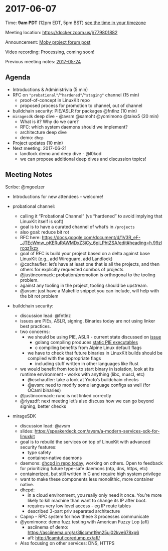 # 2017-06-07
Time: **9am PDT** (12pm EDT, 5pm BST) [see the time in your timezone](https://www.timeanddate.com/worldclock/fixedtime.html?msg=Linuxkit+Security+SIG&iso=20170607T09&p1=224)

Meeting location: https://docker.zoom.us/j/779801882

Announcement: [Moby project forum post](https://forums.mobyproject.org/t/2017-06-07-linuxkit-security-sig-meeting/58)

Video recording: Processing, coming soon!

Previous meeting notes: [2017-05-24](2017-05-24.md)

## Agenda
- Introductions & Administrivia (5 min)
- RFC on `"probational"`/`"hardened"`/`"staging"` channel (15 min)
  - proof-of-concept in LinuxKit repo
  - proposed process for promotion to channel, out of channel
- buildchain security: PIE/ASLR for packages @fntlnz (10 min)
- `miragesdk` deep dive - @avsm @samoht @yomimono @talex5 (20 min)
  - What is it?  Why do we care?
  - RFC: which system daemons should we implement?
  - architecture deep dive
  - demo: `dhcp`
- Project updates (10 min)
- Next meeting: 2017-06-21
  - landlock demo and deep dive - @l0kod
  - we can propose additional deep dives and discussion topics!

## Meeting Notes
Scribe: @mgoelzer

- Introductions for new attendees - welcome!

- probational channel:
    - calling it “Probational Channel” (vs “hardened” to avoid implying that LinuxKit itself is soft)
    - goal is to have a curated channel of what’s in `/projects`
    - also goal:  reduce bit rot
    - RFC here:  https://docs.google.com/document/d/1V3R_eF-_JTEcWmw_pKERuRAWMDxZ3iCy_6piLPhtZSA/edit#heading=h.99zlrcqz1kzx
    - goal of RFC is build your project based on a delta against base LinuxKit (e.g., add Wireguard, add Landlock)
    - @cschaufler:  let’s have at least one that is all the projects, and then others for explicitly requested combos of projects
    - @justincormack:  probation/promotion is orthogonal to the tooling problem.
    - against any tooling in the project, tooling should be upstream.
    - @avsm:  just have a Makefile snippet you can include, will help with the bit rot problem

- buildchain security:
    - discussion lead:  @fntlnz
    - issues are PIEs, ASLR, signing.  Binaries today are not using linker best practices.
    - two concerns:
        - we should be using PIE, ASLR - current state discussed on [issue](https://github.com/linuxkit/linuxkit/issues/1902)
            - golang compiling produces [static PIE executables](https://github.com/linuxkit/linuxkit/blob/master/tools/go-compile/compile.sh#L100)
            - c compiling benefits from Alpine Linux default flags
        - we have to check that future binaries in LinuxKit builds should be compiled with the appropriate flags
            - including stuff written in other languages like Rust
    - we would benefit from tools to start binary in isolation, look at its runtime environment - works with anything (libc, muscl, etc)
        - @cschaufler: take a look at Yocto’s buildchain checks
        - @avsm:  need to modify some language configs as well (for OCaml binaries)
    - @justincormack:  runc is not linked correctly
    - @riyazdf:  next meeting let’s also discuss how we can go beyond signing, better checks

- mirageSDK
    - discussion lead:  @avsm
    - slides:  https://speakerdeck.com/avsm/a-modern-services-sdk-for-linuxkit
    - goal is to rebuild the services on top of LinuxKit with advanced security features:
        - type safety
        - container-native daemons
    - daemons:  [dhcpd in repo today](https://github.com/linuxkit/linuxkit/tree/master/projects/miragesdk), working on others.  Open to feedback for prioritizing future type-safe daemons (ntp, dns, https, etc)
    - containerized, but still written in C and require high system privilege
    - want to make these components less monolithic, more container native.
    - dhcpd:
        - in a cloud environment, you really only need it once.  You’re more likely to kill machine than want to change its IP after boot.
        - requires very low level access - eg IP route tables
        - described 3-part priv separated architecture
    - Capnp - RPC system for how these 3 processes communicate
    - @yomimono: demo fuzz testing with American Fuzzy Lop (afl)
        - asciinema of demo: https://asciinema.org/a/3ljccmn19m25uj02kve678xp6
        - afl:  http://lcamtuf.coredump.cx/afl/
    - Also focusing on other services:  DNS, HTTPS
